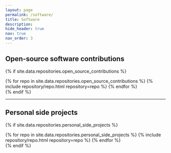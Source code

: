 ```yaml
---
layout: page
permalink: /software/
title: Software
description: 
hide_header: true
nav: true
nav_order: 3
---
```




<!-- {% if site.data.repositories.github_users %}
<div class="repositories d-flex flex-wrap flex-md-row flex-column justify-content-between align-items-center">
  {% for user in site.data.repositories.github_users %}
    {% include repository/repo_user.html username=user %}
  {% endfor %}
</div>

{% if site.repo_trophies.enabled %}
{% for user in site.data.repositories.github_users %}
  {% if site.data.repositories.github_users.size > 1 %}
  <h4>{{ user }}</h4>
  {% endif %}
  <div class="repositories d-flex flex-wrap flex-md-row flex-column justify-content-between align-items-center">
  {% include repository/repo_trophies.html username=user %}
  </div>

  ---

{% endfor %}
{% endif %}
{% endif %} -->

## Open-source software contributions

{% if site.data.repositories.open_source_contributions %}
<div class="repositories d-flex flex-wrap flex-md-row flex-column justify-content-between align-items-center">
  {% for repo in site.data.repositories.open_source_contributions %}
    {% include repository/repo.html repository=repo %}
  {% endfor %}
</div>
{% endif %}

---

## Personal side projects

{% if site.data.repositories.personal_side_projects %}
<div class="repositories d-flex flex-wrap flex-md-row flex-column justify-content-between align-items-center">
  {% for repo in site.data.repositories.personal_side_projects %}
    {% include repository/repo.html repository=repo %}
  {% endfor %}
</div>
{% endif %}

